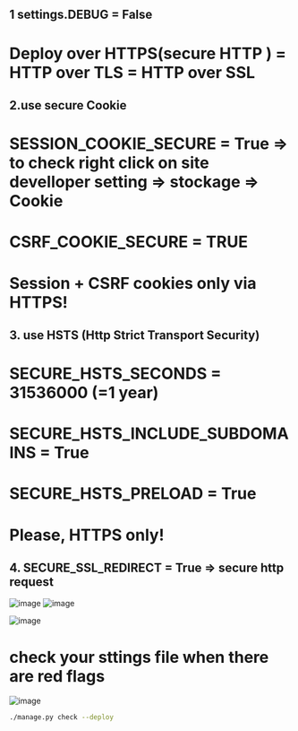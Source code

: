 ## 1 settings.DEBUG = False
# Deploy over HTTPS(secure HTTP )  = HTTP over TLS = HTTP over SSL
## 2.use secure Cookie
# SESSION_COOKIE_SECURE = True => to check right click on site develloper setting => stockage => Cookie 
# CSRF_COOKIE_SECURE = TRUE
# Session + CSRF cookies only via HTTPS!
## 3. use HSTS (Http Strict Transport Security)
# SECURE_HSTS_SECONDS = 31536000 (=1 year)
# SECURE_HSTS_INCLUDE_SUBDOMAINS = True
# SECURE_HSTS_PRELOAD = True
# Please, HTTPS only!
## 4. SECURE_SSL_REDIRECT = True => secure http request
![image](https://github.com/med3633/Deploy-django/assets/160378998/578f2d13-fcb8-4842-9820-55fdcf53422c)
![image](https://github.com/med3633/Deploy-django/assets/160378998/7f884641-b32a-4f89-9278-5a7e898d6b01)

![image](https://github.com/med3633/Deploy-django/assets/160378998/f34fb374-b12b-4cb0-9ca1-45c9dc776da2)

# check your sttings file when there are red flags 

![image](https://github.com/med3633/Deploy-django/assets/160378998/74d56a5f-c7f6-4ca8-9672-4e373fe8bd91)

```bash
./manage.py check --deploy
```


